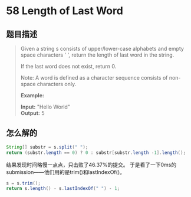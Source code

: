 # 58 Length of Last Word

## 题目描述

>Given a string s consists of upper/lower-case alphabets and empty space characters ' ', return the length of last word in the string.
>
>If the last word does not exist, return 0.
>
>Note: A word is defined as a character sequence consists of non-space characters only.
>
>**Example:**
>
>**Input:** "Hello World"  
>**Output:** 5

## 怎么解的

```java
String[] substr = s.split(" ");
return (substr.length == 0) ? 0 : substr[substr.length -1].length();
```

结果发现时间略慢一点点，只击败了46.37%的提交。 于是看了一下0ms的submission——他们用的是trim()和lastIndexOf()。

```java
s = s.trim();
return s.length() - s.lastIndexOf(" ") - 1;
```
